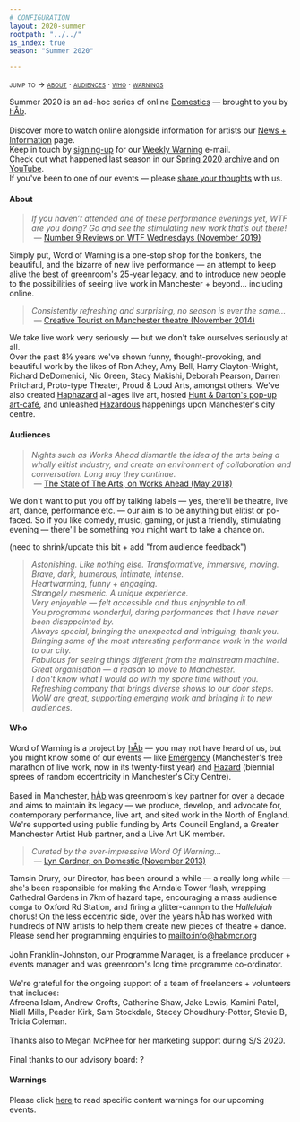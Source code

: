 ```yaml
---
# CONFIGURATION
layout: 2020-summer
rootpath: "../../"
is_index: true
season: "Summer 2020"

---
```

<span style='font-variant: small-caps'>jump to → [about](/current/2020-summer/#about) · [audiences](/current/2020-summer/#audiences) · [who](/current/2020-summer/#who) · [warnings](/current/2020-summer/#warnings)</span>        
        
Summer 2020 is an ad-hoc series of online [Domestics](/current/2020-domestic) — brought to you by [hÅb](/hab).<br><br>Discover more to watch online alongside information for artists our [News + Information](/2020/news) page.<br>Keep in touch by <a href="{{ site.mailer_signup_url }}" target="_blank">signing-up</a> for our <a href="http://wordofwarning.posthaven.com" target="_blank">Weekly Warning</a> e-mail.<br>Check out what happened last season in our [Spring 2020 archive](/2020/spring) and on <a href="http://bit.ly/YTwarnmcr" target="_blank">YouTube</a>.<br>If you've been to one of our events — please <a href="http://bit.ly/warnmcrfeedback" target="_blank">share your thoughts</a> with us.         
          
#### About         
>*If you haven’t attended one of these performance evenings yet, WTF are you doing? Go and see the stimulating new work that’s out there!*<br>&nbsp;— <a href=" http://number9reviews.blogspot.com/2019/11/theatre-review-tom-cassani-i-promise.html" target="_blank">Number 9 Reviews on WTF Wednesdays (November 2019)</a>        
        
Simply put, Word of Warning is a one-stop shop for the bonkers, the beautiful, and the bizarre of new live performance — an attempt to keep alive the best of greenroom's 25-year legacy, and to introduce new people to the possibilities of seeing live work in Manchester + beyond… including online.           
            
>*Consistently refreshing and surprising, no season is ever the same…*<br>&nbsp;— <a href="http://www.creativetourist.com/articles/theatre/manchester/manchester-theatre-lyn-gardner-on-a-city-reaching-beyond-the-theatrical-peaks" target="_blank">Creative Tourist on Manchester theatre (November 2014)</a>           
         
We take live work very seriously — but we don't take ourselves seriously at all.<br>Over the past 8½ years we've shown funny, thought-provoking, and beautiful work by the likes of Ron Athey, Amy Bell, Harry Clayton-Wright, Richard DeDomenici, Nic Green, Stacy Makishi, Deborah Pearson, Darren Pritchard, Proto-type Theater, Proud & Loud Arts, amongst others. We've also created [Haphazard](http://haphazardmcr.org) all-ages live art, hosted [Hunt & Darton's pop-up art-café](/archive/2015-spring/h&d), and unleashed [Hazardous](http://hazardmcr.org) happenings upon Manchester's city centre.         
         
#### Audiences         
>*Nights such as Works Ahead dismantle the idea of the arts being a wholly elitist industry, and create an environment of collaboration and conversation. Long may they continue.*<br>&nbsp;— <a href="http://www.thestateofthearts.co.uk/features/works-ahead-expect-something-weird-personal-entirely-half-done" target="_blank">The State of The Arts, on Works Ahead (May 2018)</a>                 
         
We don't want to put you off by talking labels — yes, there'll be theatre, live art, dance, performance etc. — our aim is to be anything but elitist or po-faced. So if you like comedy, music, gaming, or just a friendly, stimulating evening — there'll be something you might want to take a chance on.         
         
(need to shrink/update this bit + add "from audience feedback")         
>*Astonishing. Like nothing else. Transformative, immersive, moving.*<br>*Brave, dark, humerous, intimate, intense.*<br>*Heartwarming, funny + engaging.*<br>*Strangely mesmeric. A unique experience.*<br>*Very enjoyable — felt accessible and thus enjoyable to all.*<br>*You programme wonderful, daring performances that I have never been disappointed by.*<br>*Always special, bringing the unexpected and intriguing, thank you.*<br>*Bringing some of the most interesting performance work in the world to our city.*<br>*Fabulous for seeing things different from the mainstream machine.*<br>*Great organisation — a reason to move to Manchester.*<br>*I don't know what I would do with my spare time without you.*<br>*Refreshing company that brings diverse shows to our door steps.*<br>*WoW are great, supporting emerging work and bringing it to new audiences.*         
          
#### Who         
Word of Warning is a project by [hÅb](/hab) — you may not have heard of us, but you might know some of our events — like [Emergency](http://emergencymcr.org) (Manchester's free marathon of live work, now in its twenty-first year) and [Hazard](http://hazardmcr.org) (biennial sprees of random eccentricity in Manchester's City Centre).<br><br>Based in Manchester, [hÅb](/hab) was greenroom's key partner for over a decade and aims to maintain its legacy — we produce, develop, and advocate for, contemporary performance, live art, and sited work in the North of England. We're supported using public funding by Arts Council England, a Greater Manchester Artist Hub partner, and a Live Art UK member.
         
>*Curated by the ever-impressive Word Of Warning…*<br>&nbsp;— <a href="http://www.theguardian.com/stage/2013/nov/02/this-weeks-theatre" target="_blank">Lyn Gardner, on Domestic (November 2013)</a>         
        
Tamsin Drury, our Director, has been around a while — a really long while — she's been responsible for making the Arndale Tower flash, wrapping Cathedral Gardens in 7km of hazard tape, encouraging a mass audience conga to Oxford Rd Station, and firing a glitter-cannon to the *Hallelujah* chorus! On the less eccentric side, over the years hÅb has worked with hundreds of NW artists to help them create new pieces of theatre + dance. Please send her programming enquiries to <mailto:info@habmcr.org><br><br>John Franklin-Johnston, our Programme Manager, is a freelance producer + events manager and was greenroom's long time programme co-ordinator.<br><br>We're grateful for the ongoing support of a team of freelancers + volunteers that includes:<br>Afreena Islam, Andrew Crofts, Catherine Shaw, Jake Lewis, Kamini Patel, Niall Mills, Peader Kirk, Sam Stockdale, Stacey Choudhury-Potter, Stevie B, Tricia Coleman.<br><br>Thanks also to Megan McPhee for her marketing support during S/S 2020.<br><br>Final thanks to our advisory board: ?         
         
#### Warnings          
Please click [here](/2020/warnings) to read specific content warnings for our upcoming events.
